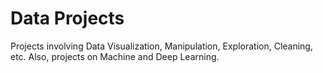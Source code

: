 # Data Projects

Projects involving Data Visualization, Manipulation, Exploration, Cleaning, etc.
Also, projects on Machine and Deep Learning. 
